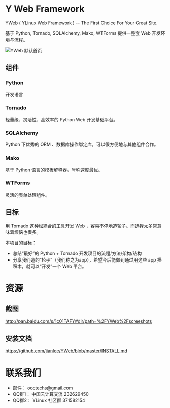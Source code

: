 # Y Web Framework

YWeb ( YLinux Web Framework ) -- The First Choice For Your Great Site.

基于 Python, Tornado, SQLAlchemy, Mako, WTForms 提供一整套 Web 开发环境与流程。

![YWeb 默认首页](http://d.pcs.baidu.com/thumbnail/14c16958144fe7e4691b6b45fd2875a8?fid=53473644-250528-342844828780171&time=1401321600&rt=pr&sign=FDTAER-DCb740ccc5511e5e8fedcff06b081203-kPf9anzDpZ0iHuM0kq%2FLavELkbw%3D&expires=8h&prisign=RK9dhfZlTqV5TuwkO5ihMad7KcxNLQBVSNzsPgBmfSz/w84QlB4ZnMe8oScXf4ibNmPqHowrSPjqj2Vc4+cIcc2I5eL0EqjxyWhMpwg9WvP3Ov1zkiioTY/fe9aSmqP0AC5A8VviSQvcyUtxR5NKO/TgbJtL7bsyzx79KeNcZ3gtn6lrpuFB/i6BTJajPp8s&chkv=0&chkbd=0&size=c850_u580&quality=100)


## 组件

### Python

开发语言


### Tornado

轻量级、灵活性、高效率的 Python Web 开发基础平台。


### SQLAlchemy

Python 下优秀的 ORM 、数据库操作绑定库，可以很方便地与其他组件合作。


### Mako

基于 Python 语言的模板解释器。号称速度最优。


### WTForms

灵活的表单处理组件。


## 目标

用 Tornado 这种松耦合的工具开发 Web ，容易不停地造轮子。而选择太多常意味着烦恼也很多。

本项目的目标：

- 总结“最好”的 Python + Tornado 开发项目的流程/方法/架构/结构
- 分享我们造的“轮子”（我们称之为app），希望今后能做到通过用这些 app 搭积木，就可以“开发”一个 Web 平台。


# 资源

## 截图

http://pan.baidu.com/s/1c01TAFY#dir/path=%2FYWeb%2Fscreeshots

## 安装文档

https://github.com/jianlee/YWeb/blob/master/INSTALL.md


# 联系我们

- 邮件： ooctechs@gmail.com
- QQ群1： 中国云计算交流 232629450 
- QQ群2： YLinux 社区群 371582154 
